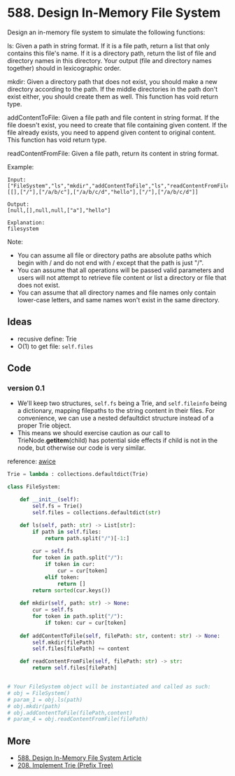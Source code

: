 # 588. Design In-Memory File System

Design an in-memory file system to simulate the following functions:

ls: Given a path in string format. If it is a file path, return a list that only contains this file's name. If it is a directory path, return the list of file and directory names in this directory. Your output (file and directory names together) should in lexicographic order.

mkdir: Given a directory path that does not exist, you should make a new directory according to the path. If the middle directories in the path don't exist either, you should create them as well. This function has void return type.

addContentToFile: Given a file path and file content in string format. If the file doesn't exist, you need to create that file containing given content. If the file already exists, you need to append given content to original content. This function has void return type.

readContentFromFile: Given a file path, return its content in string format.

 

Example:

```
Input: 
["FileSystem","ls","mkdir","addContentToFile","ls","readContentFromFile"]
[[],["/"],["/a/b/c"],["/a/b/c/d","hello"],["/"],["/a/b/c/d"]]

Output:
[null,[],null,null,["a"],"hello"]

Explanation:
filesystem
``` 

Note:

* You can assume all file or directory paths are absolute paths which begin with / and do not end with / except that the path is just "/".
* You can assume that all operations will be passed valid parameters and users will not attempt to retrieve file content or list a directory or file that does not exist.
* You can assume that all directory names and file names only contain lower-case letters, and same names won't exist in the same directory.

## Ideas 

- recusive define: Trie 
- O(1) to get file: `self.files` 

## Code 

### version 0.1 

* We'll keep two structures, `self.fs` being a Trie, and `self.fileinfo` being a dictionary, mapping filepaths to the string content in their files. For convenience, we can use a nested defaultdict structure instead of a proper Trie object. 
* This means we should exercise caution as our call to TrieNode.__getitem__(child) has potential side effects if child is not in the node, but otherwise our code is very similar.

reference: [awice](https://leetcode.com/problems/design-in-memory-file-system/discuss/103359/Python-Straightforward-with-Explanation)

``` python 
Trie = lambda : collections.defaultdict(Trie)

class FileSystem:

    def __init__(self):
        self.fs = Trie()
        self.files = collections.defaultdict(str)

    def ls(self, path: str) -> List[str]:
        if path in self.files:
            return path.split("/")[-1:]
        
        cur = self.fs
        for token in path.split("/"):
            if token in cur: 
                cur = cur[token]
            elif token:
                return []
        return sorted(cur.keys())
        
    def mkdir(self, path: str) -> None:
        cur = self.fs
        for token in path.split("/"):
            if token: cur = cur[token]
        
    def addContentToFile(self, filePath: str, content: str) -> None:
        self.mkdir(filePath)
        self.files[filePath] += content        

    def readContentFromFile(self, filePath: str) -> str:
        return self.files[filePath]


# Your FileSystem object will be instantiated and called as such:
# obj = FileSystem()
# param_1 = obj.ls(path)
# obj.mkdir(path)
# obj.addContentToFile(filePath,content)
# param_4 = obj.readContentFromFile(filePath)
```

## More 

- [588. Design In-Memory File System Article](https://leetcode.com/articles/design-in-memory-file-system/)
- [208. Implement Trie (Prefix Tree)](https://leetcode.com/problems/implement-trie-prefix-tree/)